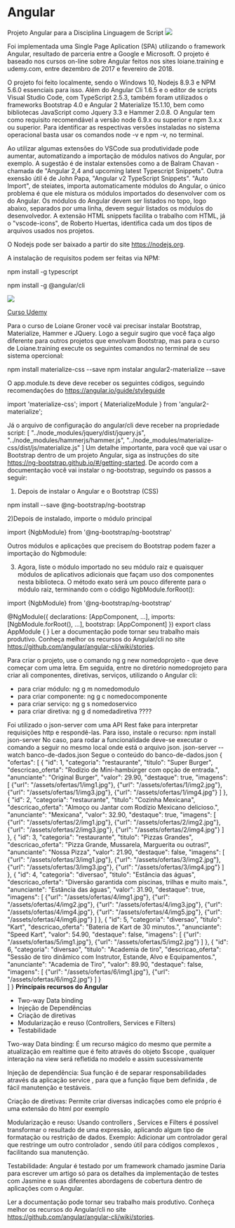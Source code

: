 # Angular
Projeto Angular para a Disciplina Linguagem de Script
<img src="https://angular.io/assets/images/logos/angular/angular.png">

Foi implementada uma Single Page Aplication (SPA) utilizando o framework Angular, resultado de parceria entre a Google e Microsoft. O projeto é baseado nos cursos on-line sobre Angular feitos nos sites loiane.training e udemy.com, entre dezembro de 2017 e fevereiro de 2018.

O projeto foi feito localmente, sendo o Windows 10, Nodejs 8.9.3 e NPM 5.6.0 essenciais para isso. Além do Angular Cli 1.6.5 e o editor de scripts Visual Studio Code, com TypeScript 2.5.3, também foram utilizados o frameworks Bootstrap 4.0 e Angular 2 Materialize 15.1.10, bem como bibliotecas JavaScript como Jquery 3.3 e Hammer 2.0.8. O Angular tem como requisito recomendável a versão node 6.9.x ou  superior e npm 3.x.x ou superior. Para identificar as respectivas versões instaladas no sistema operacional basta usar os comandos node -v e npm -v, no terminal. 

Ao utilizar algumas extensões do VSCode sua produtividade pode aumentar, automatizando a importação de módulos nativos do Angular, por exemplo. A sugestão é de instalar extensões como a de Balram Chavan - chamada de "Angular 2,4 and upcoming latest Typescript Snippets". Outra exensão útil é de John Papa, "Angular v2 TypeScript Snippets". "Auto Import", de steiates, importa automaticamente módulos do Angular, o único problema é que ele mistura os módulos importados do desenvolver com os do Angular. Os módulos do Angular devem ser listados no topo, logo abaixo, separados por uma linha, devem seguir listados os módulos do desenvolvedor. A extensão HTML snippets facilita o trabalho com HTML, já o "vscode-icons", de Roberto Huertas, identifica cada um dos tipos de arquivos usados nos projetos.

O Nodejs pode ser baixado a partir do site https://nodejs.org.

A instalação de requisitos podem ser feitas via NPM:

npm install -g typescript

npm install -g @angular/cli


<img src="http://helderrangel.com.br/imagens/visaogeral.png">

<a href=
"https://www.udemy.com/curso-de-desenvolvimento-web-com-es6-typescript-e-angular-4/learn/v4/overview">Curso Udemy</a>

Para o curso de Loiane Groner você vai precisar instalar Bootstrap, Materialize, Hammer e JQuery. Logo a seguir sugiro que você faça algo diferente para outros projetos que envolvam Bootstrap, mas para o curso de Loiane.training execute os seguintes comandos no terminal de seu sistema opercional:

npm install materialize-css --save
npm instalar angular2-materialize --save

O app.module.ts deve deve receber os seguintes códigos, seguindo recomendações do https://angular.io/guide/styleguide

import 'materialize-css';
import { MaterializeModule } from 'angular2-materialize';

Já o arquivo de configuração do angular/cli deve receber na propriedade script:
[
"../node_modules/jquery/dist/jquery.js",
  "../node_modules/hammerjs/hammer.js",
  "../node_modules/materialize-css/dist/js/materialize.js"
  ]
Um detalhe importante, para você que vai usar o Bootstrap dentro de um projeto Angular, siga as instruções do site https://ng-bootstrap.github.io/#/getting-started. De acordo com a documentação você vai instalar o ng-bootstrap, seguindo os passos a seguir:

1) Depois de instalar o Angular e o Bootstrap (CSS)

npm install --save @ng-bootstrap/ng-bootstrap

2)Depois de instalado, importe o módulo principal

import {NgbModule} from '@ng-bootstrap/ng-bootstrap'

Outros módulos e aplicações que precisem do Bootstrap podem fazer a importação do Ngbmodule:

3) Agora, liste o módulo importado no seu módulo raiz e quaisquer módulos de aplicativos adicionais que façam uso dos componentes nesta biblioteca. O método exato será um pouco diferente para o módulo raiz, terminando com o código NgbModule.forRoot():

import {NgbModule} from '@ng-bootstrap/ng-bootstrap'

@NgModule({
  declarations: [AppComponent, ...],
  imports: [NgbModule.forRoot(), ...],
  bootstrap: [AppComponent]
})
export class AppModule {
}
Ler a documentação pode tornar seu trabalho mais produtivo. Conheça melhor os recursos do Angular/cli no site https://github.com/angular/angular-cli/wiki/stories.

Para criar o projeto, use o comando ng g new nomedoprojeto - que deve começar com uma letra. Em seguida, entre no diretório nomedoprojeto para criar ali componentes, diretivas, serviços, utilizando o Angular cli:

- para criar módulo: ng g m nomedomodulo
- para criar componente: ng g c nomedocomponente
- para criar serviço: ng g s nomedoservico
- para criar diretiva: ng g d nomedadiretiva ????

Foi utilizado o json-server com uma API Rest fake para interpretar requisições http e respondê-las. Para isso, instale o recurso:
npm install json-server
No caso, para rodar a funcionalidade deve-se executar o comando a seguir no mesmo local onde está o arquivo json.
json-server --watch banco-de-dados.json
Segue o conteúdo do banco-de-dados.json
{ 
	"ofertas": [
		{
			"id": 1,
			"categoria": "restaurante",
			"titulo": "Super Burger",
			"descricao_oferta": "Rodízio de Mini-hambúrger com opção de entrada.",
			"anunciante": "Original Burger",
			"valor": 29.90,
			"destaque": true,
			"imagens": [
				{"url": "/assets/ofertas/1/img1.jpg"},
				{"url": "/assets/ofertas/1/img2.jpg"},
				{"url": "/assets/ofertas/1/img3.jpg"},
				{"url": "/assets/ofertas/1/img4.jpg"}
			]
		},
		{
			"id": 2,
			"categoria": "restaurante",
			"titulo": "Cozinha Mexicana",
			"descricao_oferta": "Almoço ou Jantar com Rodízio Mexicano delicioso.",
			"anunciante": "Mexicana",
			"valor": 32.90,
			"destaque": true,
			"imagens": [
				{"url": "/assets/ofertas/2/img1.jpg"},
				{"url": "/assets/ofertas/2/img2.jpg"},
				{"url": "/assets/ofertas/2/img3.jpg"},
				{"url": "/assets/ofertas/2/img4.jpg"}
			]
		},
		{
			"id": 3,
			"categoria": "restaurante",
			"titulo": "Pizzas Grandes",
			"descricao_oferta": "Pizza Grande, Mussarela, Marguerita ou outras!",
			"anunciante": "Nossa Pizza",
			"valor": 21.90,
			"destaque": false,
			"imagens": [
				{"url": "/assets/ofertas/3/img1.jpg"},
				{"url": "/assets/ofertas/3/img2.jpg"},
				{"url": "/assets/ofertas/3/img3.jpg"},
				{"url": "/assets/ofertas/3/img4.jpg"}
			]
		},
		{
			"id": 4,
			"categoria": "diversao",
			"titulo": "Estância das águas",
			"descricao_oferta": "Diversão garantida com piscinas, trilhas e muito mais.",
			"anunciante": "Estância das águas",
			"valor": 31.90,
			"destaque": true,
			"imagens": [
				{"url": "/assets/ofertas/4/img1.jpg"},
				{"url": "/assets/ofertas/4/img2.jpg"},
				{"url": "/assets/ofertas/4/img3.jpg"},
				{"url": "/assets/ofertas/4/img4.jpg"},
				{"url": "/assets/ofertas/4/img5.jpg"},
				{"url": "/assets/ofertas/4/img6.jpg"}
			]
		},
		{
			"id": 5,
			"categoria": "diversao",
			"titulo": "Kart",
			"descricao_oferta": "Bateria de Kart de 30 minutos.",
			"anunciante": "Speed Kart",
			"valor": 54.90,
			"destaque": false,
			"imagens": [
				{"url": "/assets/ofertas/5/img1.jpg"},
				{"url": "/assets/ofertas/5/img2.jpg"}
			]
		},
		{
			"id": 6,
			"categoria": "diversao",
			"titulo": "Academia de tiro",
			"descricao_oferta": "Sessão de tiro dinâmico com Instrutor, Estande, Alvo e Equipamentos.",
			"anunciante": "Academia de Tiro",
			"valor": 89.90,
			"destaque": false,
			"imagens": [
				{"url": "/assets/ofertas/6/img1.jpg"},
				{"url": "/assets/ofertas/6/img2.jpg"}
			]
		}	
	]
}
<a><strong>Principais recursos do Angular</a></strong>
- Two-way Data binding
- Injeção de Dependências
- Criação de diretivas
- Modularização e reuso (Controllers, Services e Filters)
- Testabilidade


Two-way Data binding: É um recurso mágico do mesmo que permite a atualização em realtime que é feito através do objeto $scope
 , qualquer interação na view será refletida no modelo e assim sucessivamente

Injeção de dependência: Sua função é de separar responsabilidades através da aplicação service , para que a função fique
bem definida , de fácil manutenção e testáveis.

Criação de diretivas: Permite criar diversas indicações como ele próprio é uma extensão do html por exemplo

Modularização e reuso: Usando controllers , Services e Filters é possível transformar o resultado de uma expressão,
aplicando algum tipo de formatação ou restrição de dados.
Exemplo: Adicionar um controlador geral que restringe um outro controlador , sendo útil para códigos complexos , facilitando
sua manutenção.

Testabilidade: Angular é testado por um framework chamado jasmine
Daria para escrever um artigo só para os detalhes da implementação
de testes com Jasmine e suas diferentes abordagens de cobertura dentro de aplicações com o Angular.



Ler a documentação pode tornar seu trabalho mais produtivo. Conheça melhor os recursos do Angular/cli no site https://github.com/angular/angular-cli/wiki/stories.

